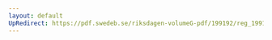 ```yaml
---
layout: default
UpRedirect: https://pdf.swedeb.se/riksdagen-volumeG-pdf/199192/reg_199192/reg_199192_0056.pdf
---
```

